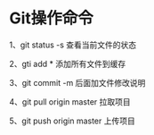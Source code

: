 # Git操作命令

1、git status -s 查看当前文件的状态

2、gti add * 添加所有文件到缓存

3、git commit -m 后面加文件修改说明

4、git pull origin master 拉取项目

5、git push origin master 上传项目